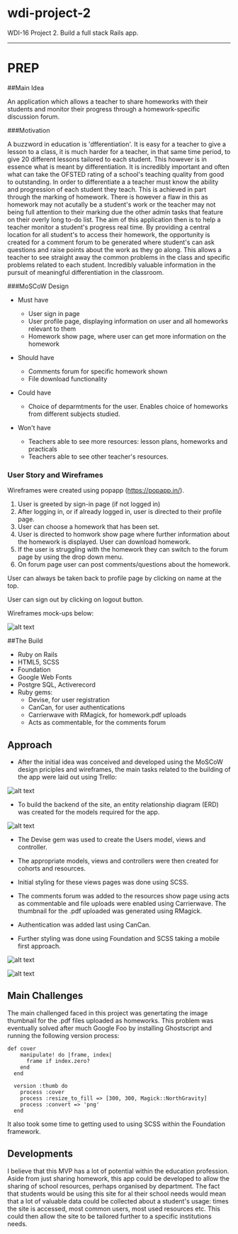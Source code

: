 # wdi-project-2
WDI-16 Project 2. Build a full stack Rails app.
***

# PREP

##Main Idea

An application which allows a teacher to share homeworks with their students and monitor their progress through a homework-specific discussion forum.

###Motivation

A buzzword in education is 'dfferentiation'. It is easy for a teacher to give a lesson to a class, it is much harder for a teacher, in that same time period, to give 20 different lessons tailored to each student. This however is in essence what is meant by differentiation. It is incredibly important and often what can take the OFSTED rating of a school's  teaching quality from good to outstanding.
In order to differentiate a a teacher must know the ability and progression of each student they teach. This is achieved in part through the marking of homework. There is however a flaw in this as homework may not acutally be a student's work or the teacher may not being full attention to their marking due the other admin tasks that feature on their overly long to-do list.
The aim of this application then is to help a teacher monitor a student's progress real time. By providing a central location for all  student's to access their homework, the opportunity is created for a comment forum to be generated where student's can ask questions and raise points about the work as they go along. This allows a teacher to see straight away the common problems in the class and specific problems related to each student. Incredibly valuable information in the pursuit of meaningful differentiation in the classroom.

###MoSCoW Design

- Must have
	- User sign in page
	- User profile page, displaying information on user and all homeworks relevant to them
	- Homework show page, where user can get more information on the homework

- Should have
	- Comments forum for specific homework shown
	- File download functionality

- Could have
	- Choice of deparmtments for the user. Enables choice of homeworks from different subjects studied.

- Won't have
	- Teachers able to see more resources: lesson plans, homeworks and practicals
	- Teachers able to see other teacher's resources.

### User Story and Wireframes

Wireframes were created using popapp (https://popapp.in/).

1. User is greeted by sign-in page (if not logged in)
2. After logging in, or if already logged in, user is directed to their profile page.
3. User can choose a homework that has been set.
4. User is directed to homwork show page where further information about the homework is displayed. User can download homework.
5. If the user is struggling with the homework they can switch to the forum page by using the drop down menu.
6. On forum page user can post comments/questions about the homework.

User can always be taken back to profile page by clicking on name at the top.

User can sign out by clicking on logout button.

Wireframes mock-ups below:

![alt text](./wireframes-wdi-project-2.png "PREP wireframes")

##The Build

- Ruby on Rails
- HTML5, SCSS
- Foundation
- Google Web Fonts
- Postgre SQL, Activerecord
- Ruby gems: 
	- Devise, for user registration
	- CanCan, for user authentications
	- Carrierwave with RMagick, for homework.pdf uploads
	- Acts as commentable, for the comments forum 

## Approach

- After the initial idea was conceived and developed using the MoSCoW design priciples and wireframes, the main tasks related to the building of the app were laid out using Trello:

![alt text](./trello-wdi-project-2.png "PREP Trello organisation")

- To build the backend of the site, an entity relationship diagram (ERD) was created for the models required for the app.

![alt text](./ERD-wdi-project-2.png "PREP Trello organisation")

- The Devise gem was used to create the Users model, views and controller. 
- The appropriate models, views and controllers were then created for cohorts and resources.

- Initial styling for these views pages was done using SCSS.

- The comments forum was added to the resources show page using acts as commentable and file uploads were enabled using Carrierwave. The thumbnail for the .pdf uploaded was generated using RMagick.

- Authentication was added last using CanCan.

- Further styling was done using Foundation and SCSS taking a mobile first approach.

![alt text](./mobileall-wdi-project-2.png "PREP Trello organisation")

![alt text](./desktop-wdi-project-2.png "PREP Trello organisation")

## Main Challenges

The main challenged faced in this project was genertating the image thumbnail for the .pdf files uploaded as homeworks. This problem was eventually solved after much Google Foo by installing Ghostscript and running the following version process:

``` 
def cover 
    manipulate! do |frame, index|
      frame if index.zero?
    end
  end

  version :thumb do
    process :cover    
    process :resize_to_fill => [300, 300, Magick::NorthGravity]
    process :convert => 'png'
  end
```

It also took some time to getting used to using SCSS within the Foundation framework.

## Developments

I believe that this MVP has a lot of potential within the education profession. Aside from just sharing homework, this app could be developed to allow the sharing of school resources, perhaps organised by department.
The fact that students would be using this site for al their school needs would mean that a lot of valuable data could be collected about a student's usage: times the site is accessed, most common users, most used resources etc. This could then allow the site to be tailored further to a specific institutions needs.






